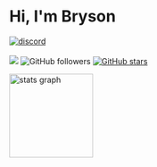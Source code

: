 # Hi, I'm Bryson

</a> <a href="https://discord.com/channels/844131858597806090">
         <img src="https://img.shields.io/badge/Discord-7289DA.svg?&style=flat&logo=discord&logoColor=white" alt="discord"/>
      </a>
</br>     
![](https://komarev.com/ghpvc/?username=brysonbw&color=20232a) ![GitHub followers](https://img.shields.io/github/followers/brysonbw.svg?style=social&label=Follow&maxAge=2592000) [![GitHub stars](https://img.shields.io/github/stars/brysonbw.svg?style=social&label=Star&maxAge=2592000)](https://github.com/brysonbw)
<div>
  <img src="https://github-readme-stats.vercel.app/api?hide_title=false&hide_rank=false&show_icons=true&count_private=true&disable_animations=false&theme=algolia&bg_color=20232a&title_color=BCA8FF&hide_border=true&username=brysonbw" height="150" alt="stats graph"  />&nbsp;
</div>
